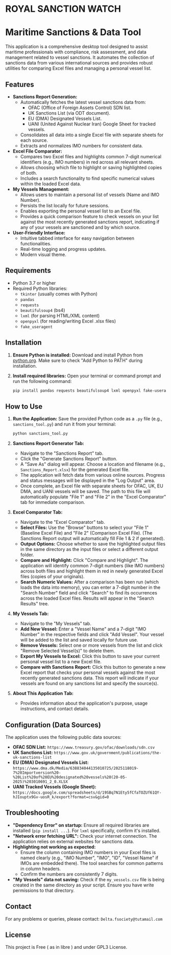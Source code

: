 # ROYAL SANCTION WATCH

# Maritime Sanctions & Data Tool

This application is a comprehensive desktop tool designed to assist maritime professionals with compliance, risk assessment, and data management related to vessel sanctions. It automates the collection of sanctions data from various international sources and provides robust utilities for comparing Excel files and managing a personal vessel list.

## Features

* **Sanctions Report Generation:**
    * Automatically fetches the latest vessel sanctions data from:
        * OFAC (Office of Foreign Assets Control) SDN list.
        * UK Sanctions List (via ODT document).
        * EU (DMA) Designated Vessels List.
        * UANI (United Against Nuclear Iran) Google Sheet for tracked vessels.
    * Consolidates all data into a single Excel file with separate sheets for each source.
    * Extracts and normalizes IMO numbers for consistent data.
* **Excel File Comparator:**
    * Compares two Excel files and highlights common 7-digit numerical identifiers (e.g., IMO numbers) in red across all relevant sheets.
    * Allows choosing which file to highlight or saving highlighted copies of both.
    * Includes a search functionality to find specific numerical values within the loaded Excel data.
* **My Vessels Management:**
    * Allows users to maintain a personal list of vessels (Name and IMO Number).
    * Persists the list locally for future sessions.
    * Enables exporting the personal vessel list to an Excel file.
    * Provides a quick comparison feature to check vessels on your list against the most recently generated sanctions report, indicating if any of your vessels are sanctioned and by which source.
* **User-Friendly Interface:**
    * Intuitive tabbed interface for easy navigation between functionalities.
    * Real-time logging and progress updates.
    * Modern visual theme.

## Requirements

* Python 3.7 or higher
* Required Python libraries:
    * `tkinter` (usually comes with Python)
    * `pandas`
    * `requests`
    * `beautifulsoup4` (bs4)
    * `lxml` (for parsing HTML/XML content)
    * `openpyxl` (for reading/writing Excel .xlsx files)
    * `fake_useragent`

## Installation

1.  **Ensure Python is installed:**
    Download and install Python from [python.org](https://www.python.org/downloads/). Make sure to check "Add Python to PATH" during installation.

2.  **Install required libraries:**
    Open your terminal or command prompt and run the following command:
    ```bash
    pip install pandas requests beautifulsoup4 lxml openpyxl fake-useragent
    ```

## How to Use

1.  **Run the Application:**
    Save the provided Python code as a `.py` file (e.g., `sanctions_tool.py`) and run it from your terminal:
    ```bash
    python sanctions_tool.py
    ```

2.  **Sanctions Report Generator Tab:**
    * Navigate to the "Sanctions Report" tab.
    * Click the "Generate Sanctions Report" button.
    * A "Save As" dialog will appear. Choose a location and filename (e.g., `Sanctions_Report.xlsx`) for the generated Excel file.
    * The application will fetch data from various online sources. Progress and status messages will be displayed in the "Log Output" area.
    * Once complete, an Excel file with separate sheets for OFAC, UK, EU DMA, and UANI vessels will be saved. The path to this file will automatically populate "File 1" and "File 2" in the "Excel Comparator" tab for immediate comparison.

3.  **Excel Comparator Tab:**
    * Navigate to the "Excel Comparator" tab.
    * **Select Files:** Use the "Browse" buttons to select your "File 1" (Baseline Excel File) and "File 2" (Comparison Excel File). (The Sanctions Report output will automatically fill File 1 & 2 if generated).
    * **Output Options:** Choose whether to save the highlighted output files in the same directory as the input files or select a different output folder.
    * **Compare and Highlight:** Click "Compare and Highlight". The application will identify common 7-digit numbers (like IMO numbers) across both files and highlight them in red in newly generated Excel files (copies of your originals).
    * **Search Numeric Values:** After a comparison has been run (which loads the data into memory), you can enter a 7-digit number in the "Search Number" field and click "Search" to find its occurrences across the loaded Excel files. Results will appear in the "Search Results" tree.

4.  **My Vessels Tab:**
    * Navigate to the "My Vessels" tab.
    * **Add New Vessel:** Enter a "Vessel Name" and a 7-digit "IMO Number" in the respective fields and click "Add Vessel". Your vessel will be added to the list and saved locally for future use.
    * **Remove Vessels:** Select one or more vessels from the list and click "Remove Selected Vessel(s)" to delete them.
    * **Export My Vessels to Excel:** Click this button to save your current personal vessel list to a new Excel file.
    * **Compare with Sanctions Report:** Click this button to generate a new Excel report that checks your personal vessels against the most recently generated sanctions data. This report will indicate if your vessels are found on any sanctions list and specify the source(s).

5.  **About This Application Tab:**
    * Provides information about the application's purpose, usage instructions, and contact details.

## Configuration (Data Sources)

The application uses the following public data sources:

* **OFAC SDN List:** `https://www.treasury.gov/ofac/downloads/sdn.csv`
* **UK Sanctions List:** `https://www.gov.uk/government/publications/the-uk-sanctions-list`
* **EU (DMA) Designated Vessels List:** `https://www.dma.dk/Media/638834044135010725/2025118019-7%20Importversion%20-%20List%20of%20EU%20designated%20vessels%20(20-05-2025)%203010691_2_0.XLSX`
* **UANI Tracked Vessels (Google Sheet):** `https://docs.google.com/spreadsheets/d/19SBq7N1Ety5fCfaTOZUf61QY-hJIouptx9Gv-uosR_k/export?format=csv&gid=0`

## Troubleshooting

* **"Dependency Error" on startup:** Ensure all required libraries are installed (`pip install ...`). For `lxml` specifically, confirm it's installed.
* **"Network error fetching URL":** Check your internet connection. The application relies on external websites for sanctions data.
* **Highlighting not working as expected:**
    * Ensure the column containing IMO numbers in your Excel files is named clearly (e.g., "IMO Number", "IMO", "ID", "Vessel Name" if IMOs are embedded there). The tool searches for common patterns in column headers.
    * Confirm the numbers are consistently 7 digits.
* **"My Vessels" data not saving:** Check if the `my_vessels.csv` file is being created in the same directory as your script. Ensure you have write permissions to that directory.

## Contact

For any problems or queries, please contact: `Delta.fsociety@tutamail.com`

## License

This project is Free ( as in libre ) and under GPL3 License.
